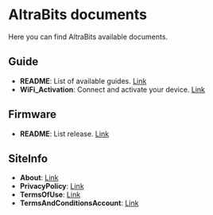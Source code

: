 # AltraBits documents

Here you can find AltraBits available documents.

## Guide
- **README**: List of available guides. [Link](./Guide/README.md)
- **WiFi_Activation**: Connect and activate your device. [Link](./Guide/WiFi_Activation.md)

## Firmware
- **README**: List release. [Link](./Firmware/README.md)

## SiteInfo
- **About**: [Link](./SiteInfo/About.md)
- **PrivacyPolicy**: [Link](./SiteInfo/PrivacyPolicy.md)
- **TermsOfUse**: [Link](./SiteInfo/TermsOfUse.md)
- **TermsAndConditionsAccount**: [Link](./SiteInfo/TermsAndConditionsAccount.md)


